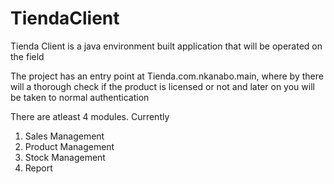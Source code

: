 # TiendaClient
Tienda Client is a java environment built application that will be operated on the field

The project has an entry point at Tienda.com.nkanabo.main, where by there will a thorough 
check if the product is licensed or not and later on you will be taken to normal authentication

There are atleast 4 modules. Currently
1. Sales Management
2. Product Management
3. Stock Management
4. Report
